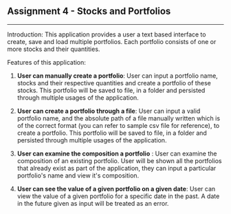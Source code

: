 ## Assignment 4 - Stocks and Portfolios
---

Introduction: This application provides a user a text based interface to create, save and load
multiple portfolios. Each portfolio consists of one or more stocks and their quantities.

Features of this application:

1. **User can manually create a portfolio**: User can input a portfolio name, stocks and their
   respective quantities and create a portfolio of these stocks. This portfolio will be saved to
   file, in a folder and persisted through multiple usages of the application.

2. **User can create a portfolio through a file**: User can input a valid portfolio name, and the
   absolute path of a file manually written which is of the correct format (you can refer to sample
   csv file for reference), to create a portfolio. This portfolio will be saved to file, in a folder
   and persisted through multiple usages of the application.

3. **User can examine the composition a portfolio** : User can examine the composition of an
   existing portfolio. User will be shown all the portfolios that already exist as part of the
   application, they can input a particular portfolio's name and view it's composition.

4. **User can see the value of a given portfolio on a given date**: User can view the value of a
   given portfolio for a specific date in the past. A date in the future given as input will be
   treated as an error.